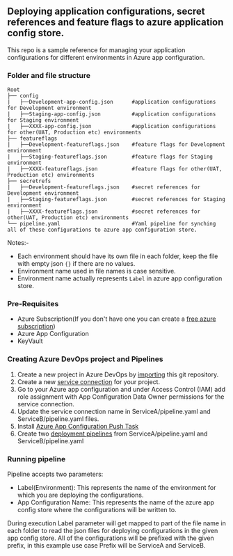 ## Deploying application configurations, secret references and feature flags to azure application config store.

This repo is a sample reference for managing your application configurations for different environments in Azure app configuration.

### Folder and file structure


    Root
    ├── config
    |   ├──Development-app-config.json      #application configurations for Development environment
    |   ├──Staging-app-config.json          #application configurations for Staging environment
    |   ├──XXXX-app-config.json             #application configurations for other(UAT, Production etc) environments
    ├── featureflags
    |   ├──Development-featureflags.json    #feature flags for Development environment
    |   ├──Staging-featureflags.json        #feature flags for Staging environment
    |   ├──XXXX-featureflags.json           #feature flags for other(UAT, Production etc) environments
    ├── secretrefs
    |   ├──Development-featureflags.json    #secret references for Development environment
    |   ├──Staging-featureflags.json        #secret references for Staging environment  
    |   ├──XXXX-featureflags.json           #secret references for other(UAT, Production etc) environments
    └── pipeline.yaml                       #Yaml pipeline for synching all of these configurations to azure app configuration store.

Notes:-
* Each environment should have its own file in each folder, keep the file with empty json `{}` if there are no values.
* Environment name used in file names is case sensitive.
* Environment name actually represents `Label` in azure app configuration store.

### Pre-Requisites
* Azure Subscription(If you don't have one you can create a [free azure subscription](https://azure.microsoft.com/en-in/free/))
* Azure App Configuration
* KeyVault

### Creating Azure DevOps project and Pipelines
1. Create a new project in Azure DevOps by [importing](https://docs.microsoft.com/en-us/azure/devops/repos/git/import-git-repository?view=azure-devops) this git repository.
2. Create a new [service connection](https://docs.microsoft.com/en-us/azure/devops/pipelines/library/service-endpoints?view=azure-devops&tabs=yaml#create-a-service-connection) for your project.
3. Go to your Azure app configuration and under Access Control (IAM) add role assignment with App Configuration Data Owner permissions for the service connection.
4. Update the service connection name in ServiceA/pipeline.yaml and ServiceB/pipeline.yaml files.
5. Install [Azure App Configuration Push Task](https://marketplace.visualstudio.com/items?itemName=AzureAppConfiguration.azure-app-configuration-task-push)
6. Create two [deployment pipelines](https://docs.microsoft.com/en-us/azure/devops/pipelines/get-started/clone-import-pipeline?view=azure-devops&tabs=yaml) from ServiceA/pipeline.yaml and ServiceB/pipeline.yaml

 
### Running pipeline
Pipeline accepts two parameters:
* Label(Environment): This represents the name of the environment for which you are deploying the configurations.
* App Configuration Name: This represents the name of the azure app config store where the configurations will be written to.

During execution Label parameter will get mapped to part of the file name in each folder to read the json files for deploying configurations in the given app config store.
All of the configurations will be prefixed with the given prefix, in this example use case Prefix will be ServiceA and ServiceB.

